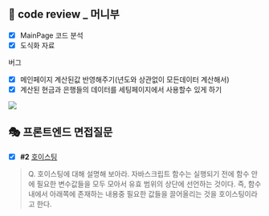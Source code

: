 ## 📑  code review _ 머니부

 - [x] MainPage 코드 분석
 - [x] 도식화 자료
 
 버그
 - [x] 메인페이지 계산된값 반영해주기(년도와 상관없이 모든데이터 계산해서) 
 - [x] 계산된 현금과 은행들의 데이터를 세팅페이지에서 사용할수 있게 하기

<img src="https://ifh.cc/g/f86MPK.png"/>

## 🎭 프론트엔드 면접질문
- [x] **#2** [호이스팅](https://velog.io/@gay0ung/%ED%95%A8%EC%88%98%EC%99%80-%EB%B8%94%EB%A1%9D-%EC%8A%A4%EC%BD%94%ED%94%84)
> Q. 호이스팅에 대해 설명해 보아라.
>   자바스크립트 함수는 실행되기 전에 함수 안에 필요한 변수값들을 모두 모아서 유효 범위의 상단에 선언하는 것이다. 즉, 함수 내에서 아래쪽에 존재하는 내용중 필요한 값들을 끌어올리는 것을 호이스팅이라고 한다.
